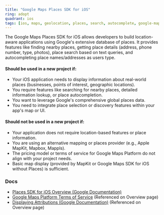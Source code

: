 ```yaml
---
title: "Google Maps Places SDK for iOS"
ring: adopt
quadrant: ios
tags: [ios, maps, geolocation, places, search, autocomplete, google-maps]
---
```


The Google Maps Places SDK for iOS allows developers to build location-aware applications using Google's extensive database of places. It provides features like finding nearby places, getting place details (address, phone number, type, photos), place search based on text queries, and autocompleting place names/addresses as users type.

#### Should be used in a new project if:

* Your iOS application needs to display information about real-world places (businesses, points of interest, geographic locations).
* You require features like searching for nearby places, detailed information lookup, or place autocompletion.
* You want to leverage Google's comprehensive global places data.
* You need to integrate place selection or discovery features within your app's map or UI.

#### Should not be used in a new project if:

* Your application does not require location-based features or place information.
* You are using an alternative mapping or places provider (e.g., Apple MapKit, Mapbox, Mappls).
* The pricing model or terms of service for Google Maps Platform do not align with your project needs.
* Basic map display (provided by MapKit or Google Maps SDK for iOS without Places) is sufficient.

### Docs

* [Places SDK for iOS Overview (Google Documentation)](https://developers.google.com/maps/documentation/places/ios-sdk/overview)
* [Google Maps Platform Terms of Service](https://developers.google.com/maps/documentation/places/ios-sdk/overview) (Referenced on Overview page)
* [Displaying Attributions (Google Documentation)](https://developers.google.com/maps/documentation/places/ios-sdk/overview) (Referenced on Overview page)